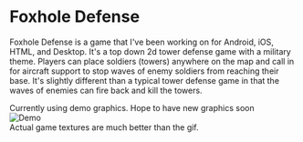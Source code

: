 # Foxhole Defense

Foxhole Defense is a game that I've been working on for Android, iOS, HTML, and Desktop. It's a top down 2d tower defense game with a military theme. Players can place soldiers (towers) anywhere on the map and call in for aircraft support to stop waves of enemy soldiers from reaching their base. It's slightly different than a typical tower defense game in that the waves of enemies can fire back and kill the towers.

Currently using demo graphics. Hope to have new graphics soon  
![Demo](https://j.gifs.com/1jYY8V.gif)  
Actual game textures are much better than the gif.
